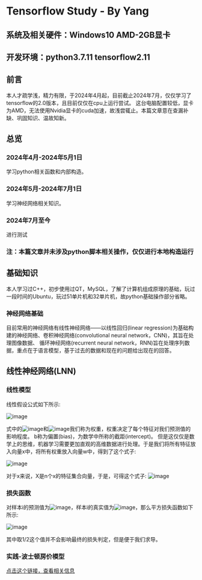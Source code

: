 # Tensorflow Study - By Yang
## 系统及相关硬件：Windows10 AMD-2GB显卡 
## 开发环境：python3.7.11 tensorflow2.11
## 前言
本人才疏学浅，精力有限，于2024年4月起，目前截止2024年7月，仅仅学习了tensorflow的2.0版本，且目前仅仅在cpu上运行尝试。 
这台电脑配置较低，显卡为AMD，无法使用Nvidia显卡的cuda加速，故浅尝辄止。本篇文章意在查漏补缺、巩固知识、温故知新。 
## 总览
### 2024年4月-2024年5月1日
学习python相关函数和内部构造。 
### 2024年5月-2024年7月1日
学习神经网络相关知识。 
### 2024年7月至今
进行测试
### 注：本篇文章并未涉及python脚本相关操作，仅仅进行本地构造运行
## 基础知识
本人学习过C++，初步使用过QT，MySQL，了解了计算机组成原理的基础，玩过一段时间的Ubuntu，玩过51单片机和32单片机，故python基础操作部分省略。 
### 神经网络基础
目前常用的神经网络有线性神经网络——以线性回归(linear regression)为基础构建的神经网络、卷积神经网络(convolutional neural network，CNN)，其旨在处理图像数据、 
循环神经网络(recurrent neural network，RNN)旨在处理序列数据，重点在于语言模型，基于过去的数据和现在的问题给出现在的回答。 
## 线性神经网络(LNN)
### 线性模型
线性假设公式如下所示: 

![image](https://github.com/user-attachments/assets/2fb1d234-1896-47eb-9129-9d01f0f4eda0) 

式中的![image](https://github.com/user-attachments/assets/efe7a4ab-993a-488a-ae85-dda6c407e5a9)和![image](https://github.com/user-attachments/assets/614c9089-1c0d-41e2-86ff-177f4fa04352)我们称为权重，权重决定了每个特征对我们预测值的影响程度。 
b称为偏置(bias)，为数学中所称的截距(intercept)。 
但是这仅仅是数学上的思维，机器学习需要更加直观的高维数据进行处理。于是我们将所有特征放入向量x中，将所有权重放入向量w中，得到了这个式子: 

![image](https://github.com/user-attachments/assets/46ce6a53-2215-4b57-afec-eaa0a88e6c46) 
 
对于x来说，X是n个x的特征集合向量，于是，可得这个式子: 
![image](https://github.com/user-attachments/assets/5457cdbb-fa37-41d4-923c-5ca90d9a6f1b)
### 损失函数
对样本i的预测值为![image](https://github.com/user-attachments/assets/43c28a78-8571-41a9-a357-44dc1540816d)，样本i的真实值为![image](https://github.com/user-attachments/assets/b4c6baf9-9b06-4788-95d2-dfc05c4dae20)，那么平方损失函数如下所示: 

![image](https://github.com/user-attachments/assets/07781323-101a-47ec-ba97-dcb377e094b4) 

其中取1/2这个值并不会影响最终的损失判定，但是便于我们求导。 
### 实践-波士顿房价模型
[点击这个链接，查看相关信息](https://github.com/happyeveday/Boston_price)
